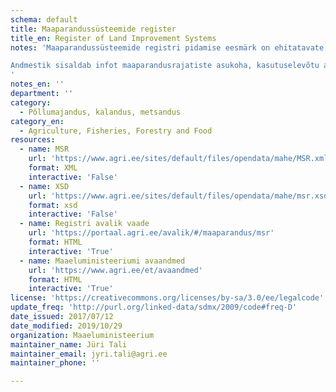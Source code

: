 ```yaml
---
schema: default
title: Maaparandussüsteemide register
title_en: Register of Land Improvement Systems
notes: 'Maaparandussüsteemide registri pidamise eesmärk on ehitatavate ja kasutusele võetud maaparandussüsteemi kuuluvate hoonete ja rajatiste kohta teabe koondamine, hoidmine ja avalikustamine. Registri vastutav töötleja on Maaeluministeerium ja volitatud töötleja Põllumajandusamet (PMA). Täpsemat teavet maaparandussüsteemide registrist saab PMA kodulehelt http://www.pma.agri.ee/index.php?id=104&sub=355&sub2=397&sub3=398.

Andmestik sisaldab infot maaparandusrajatiste asukoha, kasutuselevõtu aasta ja kuivendussüsteemi detailide kohta.
'
notes_en: ''
department: ''
category:
  - Põllumajandus, kalandus, metsandus
category_en:
  - Agriculture, Fisheries, Forestry and Food
resources:
  - name: MSR
    url: 'https://www.agri.ee/sites/default/files/opendata/mahe/MSR.xml'
    format: XML
    interactive: 'False'
  - name: XSD
    url: 'https://www.agri.ee/sites/default/files/opendata/mahe/msr.xsd'
    format: xsd
    interactive: 'False'
  - name: Registri avalik vaade
    url: 'https://portaal.agri.ee/avalik/#/maaparandus/msr'
    format: HTML
    interactive: 'True'
  - name: Maaeluministeeriumi avaandmed
    url: 'https://www.agri.ee/et/avaandmed'
    format: HTML
    interactive: 'True'
license: 'https://creativecommons.org/licenses/by-sa/3.0/ee/legalcode'
update_freq: 'http://purl.org/linked-data/sdmx/2009/code#freq-D'
date_issued: 2017/07/12
date_modified: 2019/10/29
organization: Maaeluministeerium
maintainer_name: Jüri Tali
maintainer_email: jyri.tali@agri.ee
maintainer_phone: ''

---
```

